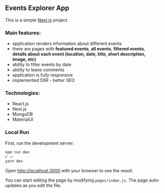 ## Events Explorer App

This is a simple [Next.js](https://nextjs.org/) project.

### Main features:

- application renders information about different events
- there are pages with **featured events**, **all events**, **filtered events**, **details about each event (location, date, title, short description, image, etc)**
- ability to filter events by date 
- ability to leave comments
- application is fully responsive
- implemented SSR - better SEO

### Technologies:

- React.js
- Next.js
- MongoDB
- MaterialUI

### Local Run

First, run the development server:

```bash
npm run dev
# or
yarn dev
```

Open [http://localhost:3000](http://localhost:3000) with your browser to see the result.

You can start editing the page by modifying `pages/index.js`. The page auto-updates as you edit the file.
